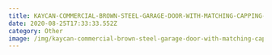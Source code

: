 ```yaml
---
title: KAYCAN-COMMERCIAL-BROWN-STEEL-GARAGE-DOOR-WITH-MATCHING-CAPPING-2
date: 2020-08-25T17:33:33.552Z
category: Other
image: /img/kaycan-commercial-brown-steel-garage-door-with-matching-capping-2-1.jpg
---
```

